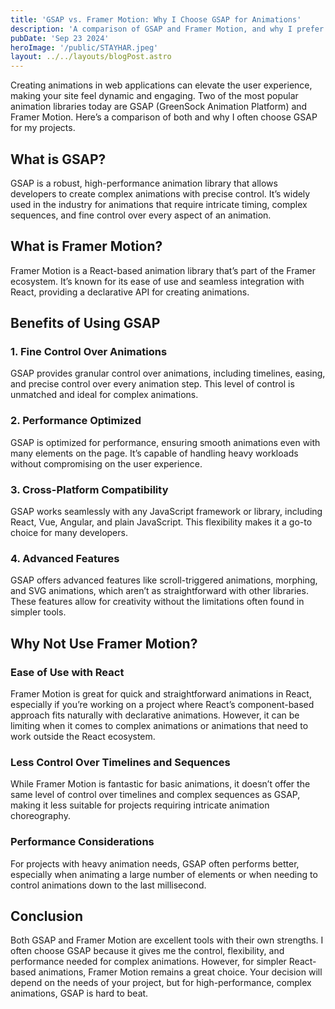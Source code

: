 ```yaml
---
title: 'GSAP vs. Framer Motion: Why I Choose GSAP for Animations'
description: 'A comparison of GSAP and Framer Motion, and why I prefer GSAP for creating animations in my projects.'
pubDate: 'Sep 23 2024'
heroImage: '/public/STAYHAR.jpeg'
layout: ../../layouts/blogPost.astro
---
```


Creating animations in web applications can elevate the user experience, making your site feel dynamic and engaging. Two of the most popular animation libraries today are GSAP (GreenSock Animation Platform) and Framer Motion. Here’s a comparison of both and why I often choose GSAP for my projects.

## What is GSAP?

GSAP is a robust, high-performance animation library that allows developers to create complex animations with precise control. It’s widely used in the industry for animations that require intricate timing, complex sequences, and fine control over every aspect of an animation.

## What is Framer Motion?

Framer Motion is a React-based animation library that’s part of the Framer ecosystem. It’s known for its ease of use and seamless integration with React, providing a declarative API for creating animations.

## Benefits of Using GSAP

### 1. **Fine Control Over Animations**

GSAP provides granular control over animations, including timelines, easing, and precise control over every animation step. This level of control is unmatched and ideal for complex animations.

### 2. **Performance Optimized**

GSAP is optimized for performance, ensuring smooth animations even with many elements on the page. It’s capable of handling heavy workloads without compromising on the user experience.

### 3. **Cross-Platform Compatibility**

GSAP works seamlessly with any JavaScript framework or library, including React, Vue, Angular, and plain JavaScript. This flexibility makes it a go-to choice for many developers.

### 4. **Advanced Features**

GSAP offers advanced features like scroll-triggered animations, morphing, and SVG animations, which aren’t as straightforward with other libraries. These features allow for creativity without the limitations often found in simpler tools.

## Why Not Use Framer Motion?

### **Ease of Use with React**

Framer Motion is great for quick and straightforward animations in React, especially if you’re working on a project where React’s component-based approach fits naturally with declarative animations. However, it can be limiting when it comes to complex animations or animations that need to work outside the React ecosystem.

### **Less Control Over Timelines and Sequences**

While Framer Motion is fantastic for basic animations, it doesn’t offer the same level of control over timelines and complex sequences as GSAP, making it less suitable for projects requiring intricate animation choreography.

### **Performance Considerations**

For projects with heavy animation needs, GSAP often performs better, especially when animating a large number of elements or when needing to control animations down to the last millisecond.

## Conclusion

Both GSAP and Framer Motion are excellent tools with their own strengths. I often choose GSAP because it gives me the control, flexibility, and performance needed for complex animations. However, for simpler React-based animations, Framer Motion remains a great choice. Your decision will depend on the needs of your project, but for high-performance, complex animations, GSAP is hard to beat.

